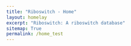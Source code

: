 ```yaml
---
title: "Riboswitch - Home"
layout: homelay
excerpt: "Riboswitch: A riboswitch database"
sitemap: True
permalink: /home_test
---
```

<html>
<head>
    <style>
        .slideshow-container {
            max-width: 500px;
            position: relative;
            margin: auto;
        }

        .slideshow-container img {
            width: 100%;
            height: auto;
        }

        .slideshow-container .slide {
            display: none;
            position: absolute;
            top: 0;
            left: 0;
        }

        .slideshow-container .slide.active {
            display: block;
        }
    </style>
</head>
<body>
    <div class="slideshow-container">
        <div class="slide active">
            <img src="https://static.runoob.com/images/mix/img_fjords_wide.jpg" alt="Image 1">
        </div>
        <div class="slide">
            <img src="https://static.runoob.com/images/mix/img_nature_wide.jpg" alt="Image 2">
        </div>
        <div class="slide">
            <img src="https://static.runoob.com/images/mix/img_mountains_wide.jpg" alt="Image 3">
        </div>
    </div>

    <script>
        // Automatic slideshow
        var slides = document.querySelectorAll('.slide');
        var currentSlide = 0;
        var slideInterval = setInterval(nextSlide, 2000);

        function nextSlide() {
            slides[currentSlide].classList.remove('active');
            currentSlide = (currentSlide + 1) % slides.length;
            slides[currentSlide].classList.add('active');
        }
    </script>
</body>
</html>
